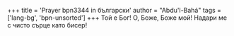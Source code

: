 +++
title = 'Prayer bpn3344 in български'
author = "Abdu'l-Bahá"
tags = ['lang-bg', 'bpn-unsorted']
+++
Той е Бог! О, Боже, Боже мой! Надари ме с чисто сърце като бисер!
